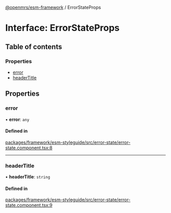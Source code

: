 [@openmrs/esm-framework](../API.md) / ErrorStateProps

# Interface: ErrorStateProps

## Table of contents

### Properties

- [error](ErrorStateProps.md#error)
- [headerTitle](ErrorStateProps.md#headertitle)

## Properties

### error

• **error**: `any`

#### Defined in

[packages/framework/esm-styleguide/src/error-state/error-state.component.tsx:8](https://github.com/kirwea/openmrs-esm-core/blob/main/packages/framework/esm-styleguide/src/error-state/error-state.component.tsx#L8)

___

### headerTitle

• **headerTitle**: `string`

#### Defined in

[packages/framework/esm-styleguide/src/error-state/error-state.component.tsx:9](https://github.com/kirwea/openmrs-esm-core/blob/main/packages/framework/esm-styleguide/src/error-state/error-state.component.tsx#L9)
